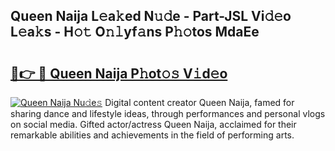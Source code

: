 ## Queen Naija L𝚎a𝚔ed N𝚞𝚍e - Part-JSL Vi𝚍𝚎o L𝚎a𝚔s - H𝚘𝚝 O𝚗𝚕yf𝚊ns P𝚑𝚘tos MdaEe

# <h2><a href="http://kf71tj.oniu.top/?m=Queen+Naija">🔗👉 🔴 Queen Naija P𝚑ot𝚘𝚜 V𝚒d𝚎o</a></h2>

[![Queen Naija Nu𝚍e𝚜](https://i.imgur.com/0qMVB7G.gif)](http://kf71tj.oniu.top/?m=Queen+Naija)
Digital content creator Queen Naija, famed for sharing dance and lifestyle ideas, through performances and personal vlogs on social media. Gifted actor/actress Queen Naija, acclaimed for their remarkable abilities and achievements in the field of performing arts.  
